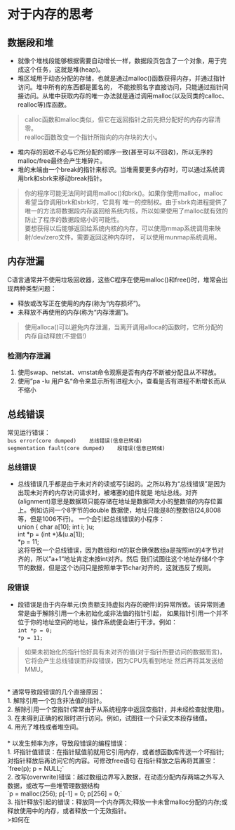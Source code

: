 # 对于内存的思考
## 数据段和堆
* 就像个堆栈段能够根据需要自动增长一样，数据段页包含了一个对象，用于完成这个任务，这就是堆(heap)。
* 堆区域用于动态分配的存储，也就是通过malloc()函数获得内存，并通过指针访问。堆中所有的东西都是匿名的，
 不能按照名字直接访问，只能通过指针间接访问。从堆中获取内存的唯一办法就是通过调用malloc(以及同类的calloc、realloc等)库函数。
>calloc函数和malloc类似，但它在返回指针之前先把分配好的内存内容清零。<br/>
 realloc函数改变一个指针所指向的内存块的大小。<br/>
* 堆内存的回收不必与它所分配的顺序一致(甚至可以不回收)，所以无序的malloc/free最终会产生堆碎片。
* 堆的末端由一个break的指针来标识。当堆需要更多内存时，可以通过系统调用brk和sbrk来移动break指针。
>你的程序可能无法同时调用malloc()和brk()。如果你使用malloc，malloc希望当你调用brk和sbrk时，它具有
 唯一的控制权。由于sbrk向进程提供了唯一的方法将数据段内存返回给系统内核，所以如果使用了malloc就有效的
 防止了程序的数据段缩小的可能性。<br/>
 要想获得以后能够返回给系统内核的内存，可以使用mmap系统调用来映射/dev/zero文件。需要返回这种内存时，
 可以使用munmap系统调用。
## 内存泄漏
C语言通常并不使用垃圾回收器，这些C程序在使用malloc()和free()时，堆常会出现两种类型问题：
* 释放或改写正在使用的内存(称为“内存损坏”)。
* 未释放不再使用的内存(称为“内存泄漏”)。
>使用alloca()可以避免内存泄漏，当离开调用alloca的函数时，它所分配的内存自动释放(不提倡!)
### 检测内存泄漏
1. 使用swap、netstat、vmstat命令观察是否有内存不断被分配且从不释放。
2. 使用”pa -lu 用户名“命令来显示所有进程大小，查看是否有进程不断增长而从不缩小
## 总线错误
常见运行错误：<br/>
`bus error(core dumped)    总线错误(信息已转储)`<br/>
`segmentation fault(core dumped)    段错误(信息已转储)`<br/>
### 总线错误
* 总线错误几乎都是由于未对齐的读或写引起的。之所以称为“总线错误”是因为出现未对齐的内存访问请求时，被堵塞的组件就是
 地址总线。对齐(alignment)意思是数据项只能存储在地址是数据项大小的整数倍的内存位置上。例如访问一个8字节的double
 数据使，地址只能是8的整数倍(24,8008等，但是1006不行)。
 一个会引起总线错误的小程序：<br/>
union {
          char a[10];
          int i;
      }u;<br/>
int *p = (int *)&(u.a[1]);<br/>
*p = 11;<br/>
    这将导致一个总线错误，因为数组和int的联合确保数组a是按照int的4字节对齐的，所以”a+1“地址肯定未按int对齐。然后
        我们试图往这个地址存储4个字节的数据，但是这个访问只是按照单字节char对齐的，这就违反了规则。
### 段错误
* 段错误是由于内存单元(负责额支持虚拟内存的硬件)的异常所致。该异常则通常是由于解除引用一个未初始化或非法值的指针引起，
 如果指针引用一个并不位于你的地址空间的地址，操作系统便会进行干涉。例如：<br/>
 `int *p = 0;`<br/>
 `*p = 11;`<br/>
>如果未初始化的指针恰好具有未对齐的值(对于指针所要访问的数据而言)，它将会产生总线错误而非段错误，因为CPU先看到地址
 然后再将其发送给MMU。
 <br/>
* 通常导致段错误的几个直接原因：<br/>
1. 解除引用一个包含非法值的指针。<br/>
2. 解除引用一个空指针(常常由于从系统程序中返回空指针，并未经检查就使用)。<br/>
3. 在未得到正确的权限时进行访问。例如，试图往一个只读文本段存储值。<br/>
4. 用光了堆栈或者堆空间。<br/>
<br/>
* 以发生频率为序，导致段错误的编程错误：<br/>
1. 坏指针值错误：在指针赋值前就用它引用内存，或者想函数库传送一个坏指针;对指针释放后再访问它的内容。可修改free语句
 在指针释放之后再将其置空：<br/>
 `free(p);    p = NULL;`<br/>
2. 改写(overwrite)错误：越过数组边界写入数据，在动态分配内存两端之外写入数据，或改写一些堆管理数据结构<br/>
 `p = malloc(256);    p[-1] = 0;    p[256] = 0;`<br/>
3. 指针释放引起的错误：释放同一个内存两次;释放一卡未曾malloc分配的内存;或释放使用中的内存，或者释放一个无效指针。<br/>
>如何在
